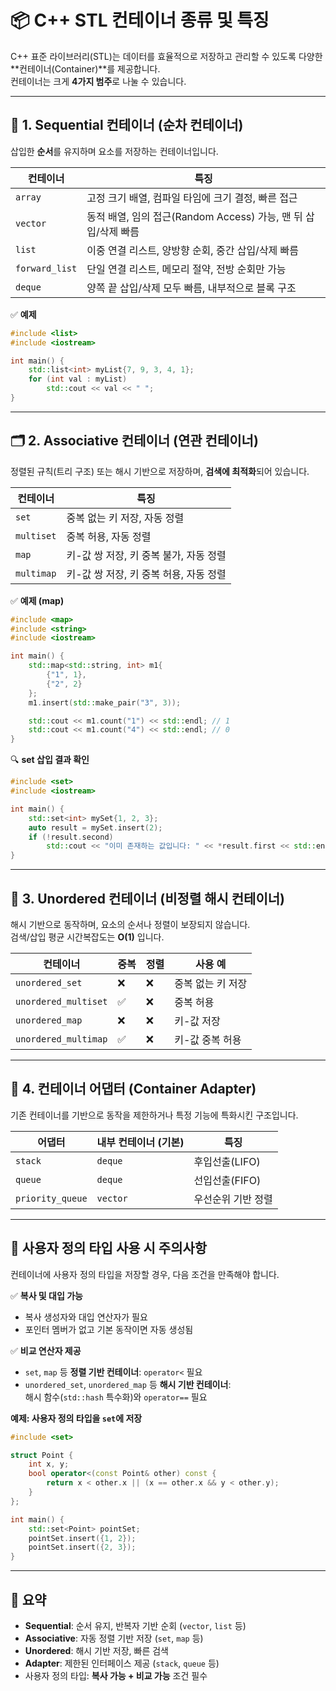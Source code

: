 # 📦 C++ STL 컨테이너 종류 및 특징

C++ 표준 라이브러리(STL)는 데이터를 효율적으로 저장하고 관리할 수 있도록 다양한 **컨테이너(Container)**를 제공합니다.  
컨테이너는 크게 **4가지 범주**로 나눌 수 있습니다.

---

## 🧵 1. Sequential 컨테이너 (순차 컨테이너)
삽입한 **순서**를 유지하며 요소를 저장하는 컨테이너입니다.

| 컨테이너      | 특징 |
|--------------|------|
| `array`      | 고정 크기 배열, 컴파일 타임에 크기 결정, 빠른 접근 |
| `vector`     | 동적 배열, 임의 접근(Random Access) 가능, 맨 뒤 삽입/삭제 빠름 |
| `list`       | 이중 연결 리스트, 양방향 순회, 중간 삽입/삭제 빠름 |
| `forward_list` | 단일 연결 리스트, 메모리 절약, 전방 순회만 가능 |
| `deque`      | 양쪽 끝 삽입/삭제 모두 빠름, 내부적으로 블록 구조 |

✅ **예제**
```cpp
#include <list>
#include <iostream>

int main() {
    std::list<int> myList{7, 9, 3, 4, 1};
    for (int val : myList)
        std::cout << val << " ";
}
```

---

## 🗂️ 2. Associative 컨테이너 (연관 컨테이너)
정렬된 규칙(트리 구조) 또는 해시 기반으로 저장하며, **검색에 최적화**되어 있습니다.

| 컨테이너     | 특징 |
|-------------|------|
| `set`       | 중복 없는 키 저장, 자동 정렬 |
| `multiset`  | 중복 허용, 자동 정렬 |
| `map`       | 키-값 쌍 저장, 키 중복 불가, 자동 정렬 |
| `multimap`  | 키-값 쌍 저장, 키 중복 허용, 자동 정렬 |

✅ **예제 (map)**
```cpp
#include <map>
#include <string>
#include <iostream>

int main() {
    std::map<std::string, int> m1{
        {"1", 1},
        {"2", 2}
    };
    m1.insert(std::make_pair("3", 3));

    std::cout << m1.count("1") << std::endl; // 1
    std::cout << m1.count("4") << std::endl; // 0
}
```

🔍 **set 삽입 결과 확인**
```cpp
#include <set>
#include <iostream>

int main() {
    std::set<int> mySet{1, 2, 3};
    auto result = mySet.insert(2);
    if (!result.second)
        std::cout << "이미 존재하는 값입니다: " << *result.first << std::endl;
}
```

---

## 🧪 3. Unordered 컨테이너 (비정렬 해시 컨테이너)
해시 기반으로 동작하며, 요소의 순서나 정렬이 보장되지 않습니다.  
검색/삽입 평균 시간복잡도는 **O(1)** 입니다.

| 컨테이너              | 중복 | 정렬 | 사용 예 |
|-----------------------|------|------|--------|
| `unordered_set`       | ❌ | ❌ | 중복 없는 키 저장 |
| `unordered_multiset`  | ✅ | ❌ | 중복 허용 |
| `unordered_map`       | ❌ | ❌ | 키-값 저장 |
| `unordered_multimap`  | ✅ | ❌ | 키-값 중복 허용 |

---

## 🧰 4. 컨테이너 어댑터 (Container Adapter)
기존 컨테이너를 기반으로 동작을 제한하거나 특정 기능에 특화시킨 구조입니다.

| 어댑터            | 내부 컨테이너 (기본) | 특징 |
|-------------------|----------------------|------|
| `stack`           | `deque`              | 후입선출(LIFO) |
| `queue`           | `deque`              | 선입선출(FIFO) |
| `priority_queue`  | `vector`             | 우선순위 기반 정렬 |

---

## 🧠 사용자 정의 타입 사용 시 주의사항
컨테이너에 사용자 정의 타입을 저장할 경우, 다음 조건을 만족해야 합니다.

✅ **복사 및 대입 가능**  
- 복사 생성자와 대입 연산자가 필요  
- 포인터 멤버가 없고 기본 동작이면 자동 생성됨

✅ **비교 연산자 제공**  
- `set`, `map` 등 **정렬 기반 컨테이너**: `operator<` 필요  
- `unordered_set`, `unordered_map` 등 **해시 기반 컨테이너**:  
  해시 함수(`std::hash` 특수화)와 `operator==` 필요  

**예제: 사용자 정의 타입을 `set`에 저장**
```cpp
#include <set>

struct Point {
    int x, y;
    bool operator<(const Point& other) const {
        return x < other.x || (x == other.x && y < other.y);
    }
};

int main() {
    std::set<Point> pointSet;
    pointSet.insert({1, 2});
    pointSet.insert({2, 3});
}
```

---

## 📌 요약
- **Sequential**: 순서 유지, 반복자 기반 순회 (`vector`, `list` 등)
- **Associative**: 자동 정렬 기반 저장 (`set`, `map` 등)
- **Unordered**: 해시 기반 저장, 빠른 검색
- **Adapter**: 제한된 인터페이스 제공 (`stack`, `queue` 등)
- 사용자 정의 타입: **복사 가능 + 비교 가능** 조건 필수
